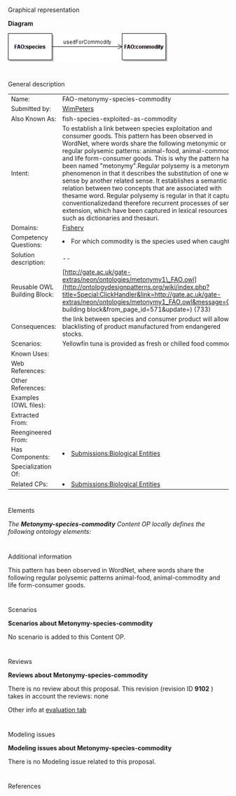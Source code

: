 # 

 Graphical representation



__Diagram__ 





[![Image:met1.jpg](images/f/fc/Met1.jpg)](../Image/Met1.jpg "Image:met1.jpg")





# 

 General description




|  |  |
| --- | --- |
|  Name:  |  FAO-metonymy-species-commodity  |
|  Submitted by:  | [WimPeters](../User/WimPeters "User:WimPeters")  |
|  Also Known As:  |  fish-species-exploited-as-commodity  |
|  Intent:  |  To establish a link between species exploitation and consumer goods.  This pattern has been observed in WordNet, where words share the following metonymic or regular polysemic patterns: animal-food, animal-commodity and life form-consumer goods. This is why the pattern has been named "metonymy".Regular polysemy is a metonymic phenomenon in that it describes the substitution of one word sense by another related sense. It establishes a semantic relation between two concepts that are associated with thesame word. Regular polysemy is regular in that it captures conventionalizedand therefore recurrent processes of sense extension, which have been captured in lexical resources such as dictionaries and thesauri.  |
|  Domains:  | [Fishery](../Community/Fishery "Community:Fishery")  |
|  Competency Questions:  | <li>       For which commodity is the species used when caught?      </li> |
|  Solution description:  |  --  |
|  Reusable OWL Building Block:  | [http://gate.ac.uk/gate-extras/neon/ontologies/metonymy1\_FAO.owl](http://ontologydesignpatterns.org/wiki/index.php?title=Special:ClickHandler&link=http://gate.ac.uk/gate-extras/neon/ontologies/metonymy1_FAO.owl&message=OWL building block&from_page_id=571&update=)  (733)  |
|  Consequences:  |  the link between species and consumer product will allow the blacklisting of product manufactured from endangered stocks.  |
|  Scenarios:  |  Yellowfin tuna is provided as fresh or chilled food commodity  |
|  Known Uses:  |  |
|  Web References:  |  |
|  Other References:  |  |
|  Examples (OWL files):  |  |
|  Extracted From:  |  |
|  Reengineered From:  |  |
|  Has Components:  | <li><a href="Submissions%253ABiological_Entities.html" title="Submissions:Biological Entities">        Submissions:Biological Entities       </a></li> |
|  Specialization Of:  |  |
|  Related CPs:  | <li><a href="Submissions%253ABiological_Entities.html" title="Submissions:Biological Entities">        Submissions:Biological Entities       </a></li> |



  





# 

 Elements



_The
 __Metonymy-species-commodity__ 
 Content OP locally defines the following ontology elements:_ 




# 

 Additional information



 This pattern has been observed in WordNet, where words share the following regular polysemic patterns animal-food, animal-commodity and life form-consumer goods.
 



# 

 Scenarios




__Scenarios about Metonymy-species-commodity__ 


 No scenario is added to this Content OP.
 




# 

 Reviews




__Reviews about Metonymy-species-commodity__ 


 There is no review about this proposal.
This revision (revision ID
 __9102__ 
 ) takes in account the reviews: none
 



 Other info at
 [evaluation tab](http://ontologydesignpatterns.org/wiki/index.php?title=Submissions:Metonymy-species-commodity&action=evaluation "http://ontologydesignpatterns.org/wiki/index.php?title=Submissions:Metonymy-species-commodity&action=evaluation") 





  





# 

 Modeling issues




__Modeling issues about Metonymy-species-commodity__ 


 There is no Modeling issue related to this proposal.
 




  





# 

 References